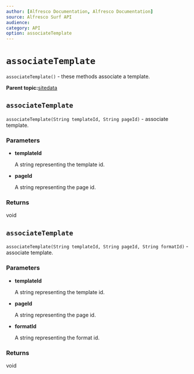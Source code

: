 ```yaml
---
author: [Alfresco Documentation, Alfresco Documentation]
source: Alfresco Surf API
audience: 
category: API
option: associateTemplate
---
```


# `associateTemplate`

`associateTemplate()` - these methods associate a template.

**Parent topic:**[sitedata](../references/APISurf-sitedata.md)

## `associateTemplate`

`associateTemplate(String templateId, String pageId)` - associate template.

### Parameters

-   **templateId**

    A string representing the template id.

-   **pageId**

    A string representing the page id.


### Returns

void

## `associateTemplate`

`associateTemplate(String templateId, String pageId, String formatId)` - associate template.

### Parameters

-   **templateId**

    A string representing the template id.

-   **pageId**

    A string representing the page id.

-   **formatId**

    A string representing the format id.


### Returns

void

